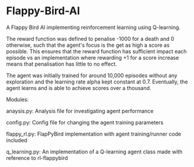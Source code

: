 # Flappy-Bird-AI

A Flappy Bird AI implementing reinforcement learning using Q-learning. 

The reward function was defined to penalise -1000 for a death and 0 otherwise, such that the agent's focus is the get as high a score as possible. This ensures that the reward function has sufficient impact each episode vs an implementation where rewarding +1 for a score increase means that penalisation has little to no effect.

The agent was initially trained for around 10,000 episodes without any exploration and the learning rate alpha kept constant at 0.7. Eventually, the agent learns and is able to achieve scores over a thousand.

Modules:

anaysis.py: Analysis file for investigating agent performance

config.py: Config file for changing the agent training parameters

flappy_rl.py: FlapPyBird implementation with agent training/runner code included

q_learning.py: An implementation of a Q-learning agent class made with reference to rl-flappybird
